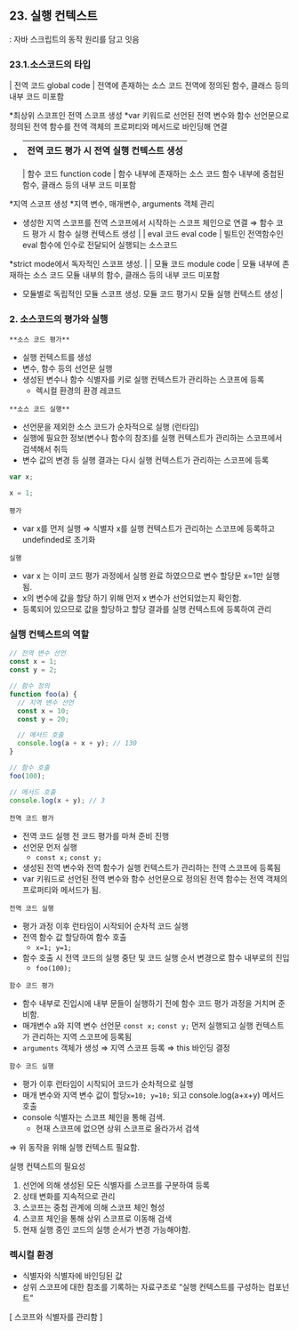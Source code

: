 ## 23. 실행 컨텍스트

: 자바 스크립트의 동작 원리를 담고 잇음

### 23.1.소스코드의 타입

| 전역 코드
global code | 전역에 존재하는 소스 코드
전역에 정의된 함수, 클래스 등의 내부 코드 미포함

*최상위 스코프인 전역 스코프 생성
*var 키워드로 선언된 전역 변수와 함수 선언문으로 정의된 전역 함수를 전역 객체의 프로퍼티와 메서드로 바인딩해 연결

- | 전역 코드 평가 시 전역 실행 컨텍스트 생성 |
  | ----------------------------------------- |

  | 함수 코드
  function code | 함수 내부에 존재하는 소스 코드
  함수 내부에 중첩된 함수, 클래스 등의 내부 코드 미포함

*지역 스코프 생성
*지역 변수, 매개변수, arguments 객체 관리

- 생성한 지역 스코프를 전역 스코프에서 시작하는 스코프 체인으로 연결
  ⇒ 함수 코드 평가 시 함수 실행 컨텍스트 생성 |
  | eval 코드
  eval code | 빌트인 전역함수인 eval 함수에 인수로 전달되어 실행되는 소스코드

\*strict mode에서 독자적인 스코프 생성. |
| 모듈 코드
module code | 모듈 내부에 존재하는 소스 코드
모듈 내부의 함수, 클래스 등의 내부 코드 미포함

- 모듈별로 독립적인 모듈 스코프 생성. 모듈 코드 평가시 모듈 실행 컨텍스트 생성 |

### 2. 소스코드의 평가와 실행

`**소스 코드 평가**`

- 실행 컨텍스트를 생성
- 변수, 함수 등의 선언문 실행
- 생성된 변수나 함수 식별자를 키로 실행 컨텍스트가 관리하는 스코프에 등록
  - 렉시컬 환경의 환경 레코드

`**소스 코드 실행**`

- 선언문을 제외한 소스 코드가 순차적으로 실행 (런타임)
- 실행에 필요한 정보(변수나 함수의 참조)를 실행 컨텍스트가 관리하는 스코프에서 검색해서 취득
- 변수 값의 변경 등 실행 결과는 다시 실행 컨텍스트가 관리하는 스코프에 등록

```jsx
var x;

x = 1;
```

`평가`

- var x를 먼저 실행 ⇒ 식별자 x를 실행 컨텍스트가 관리하는 스코프에 등록하고 undefinded로 초기화

`실행`

- var x 는 이미 코드 평가 과정에서 실행 완료 하였으므로 변수 할당문 x=1만 실행 됨.
- x의 변수에 값을 할당 하기 위해 먼저 x 변수가 선언되었는지 확인함.
- 등록되어 있으므로 값을 할당하고 할당 결과를 실행 컨텍스트에 등록하여 관리

### 실행 컨텍스트의 역할

```jsx
// 전역 변수 선언
const x = 1;
const y = 2;

// 함수 정의
function foo(a) {
  // 지역 변수 선언
  const x = 10;
  const y = 20;

  // 메서드 호출
  console.log(a + x + y); // 130
}

// 함수 호출
foo(100);

// 메서드 호출
console.log(x + y); // 3
```

`전역 코드 평가`

- 전역 코드 실행 전 코드 평가를 마쳐 준비 진행
- 선언문 먼저 실행
  - `const x;` `const y;`
- 생성된 전역 변수와 전역 함수가 실행 컨텍스트가 관리하는 전역 스코프에 등록됨
- var 키워드로 선언된 전역 변수와 함수 선언문으로 정의된 전역 함수는 전역 객체의 프로퍼티와 메서드가 됨.

`전역 코드 실행`

- 평가 과정 이후 런타임이 시작되어 순차적 코드 실행
- 전역 함수 값 할당하여 함수 호출
  - `x=1; y=1;`
- 함수 호출 시 전역 코드의 실행 중단 및 코드 실행 순서 변경으로 함수 내부로의 진입
  - `foo(100);`

`함수 코드 평가`

- 함수 내부로 진입시에 내부 문들이 실행하기 전에 함수 코드 평가 과정을 거치며 준비함.
- 매개변수 `a`와 지역 변수 선언문 `const x;` `const y;` 먼저 실행되고 실행 컨텍스트가 관리하는 지역 스코프에 등록됨
- `arguments` 객체가 생성 ⇒ 지역 스코프 등록 ⇒ this 바인딩 결정

`함수 코드 실행`

- 평가 이후 런타임이 시작되어 코드가 순차적으로 실행
- 매개 변수와 지역 변수 값이 할당`x=10; y=10;` 되고 console.log(a+x+y) 메서드 호출
- console 식별자는 스코프 체인을 통해 검색.
  - 현재 스코프에 없으면 상위 스코프로 올라가서 검색

⇒ 위 동작을 위해 실행 컨텍스트 필요함.

실행 컨텍스트의 필요성

1. 선언에 의해 생성된 모든 식별자를 스코프를 구분하여 등록
2. 상태 변화를 지속적으로 관리
3. 스코프는 중첩 관계에 의해 스코프 체인 형성
4. 스코프 체인을 통해 상위 스코프로 이동해 검색
5. 현재 실행 중인 코드의 실행 순서가 변경 가능해야함.

### 렉시컬 환경

- 식별자와 식별자에 바인딩된 값
- 상위 스코프에 대한 참조를 기록하는 자료구조로 “실행 컨텍스트를 구성하는 컴포넌트”

[ 스코프와 식별자를 관리함 ]
